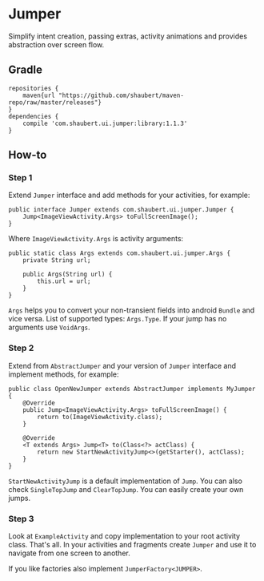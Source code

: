 # Jumper

Simplify intent creation, passing extras, activity animations and provides abstraction over screen flow.

## Gradle
    
    repositories {
        maven{url "https://github.com/shaubert/maven-repo/raw/master/releases"}
    }
    dependencies {
        compile 'com.shaubert.ui.jumper:library:1.1.3'
    }

## How-to

### Step 1

Extend `Jumper` interface and add methods for your activities, for example:
    
    public interface Jumper extends com.shaubert.ui.jumper.Jumper {
        Jump<ImageViewActivity.Args> toFullScreenImage();
    }
    
Where `ImageViewActivity.Args` is activity arguments:
    
    public static class Args extends com.shaubert.ui.jumper.Args {
        private String url;

        public Args(String url) {
            this.url = url;
        }
    }
    
`Args` helps you to convert your non-transient fields into android `Bundle` and vice versa. List of supported types: `Args.Type`. If your jump has no arguments use `VoidArgs`.

### Step 2

Extend from `AbstractJumper` and your version of `Jumper` interface and implement methods, for example:

    public class OpenNewJumper extends AbstractJumper implements MyJumper {
        @Override
        public Jump<ImageViewActivity.Args> toFullScreenImage() {
            return to(ImageViewActivity.class);
        }

        @Override
        <T extends Args> Jump<T> to(Class<?> actClass) {
            return new StartNewActivityJump<>(getStarter(), actClass);
        }
    }
    
`StartNewActivityJump` is a default implementation of `Jump`. You can also check `SingleTopJump` and `ClearTopJump`. You can easily create your own jumps.

### Step 3

Look at `ExampleActivity` and copy implementation to your root activity class. That's all. In your activities and fragments create `Jumper` and use it to navigate from one screen to another.

If you like factories also implement `JumperFactory<JUMPER>`.